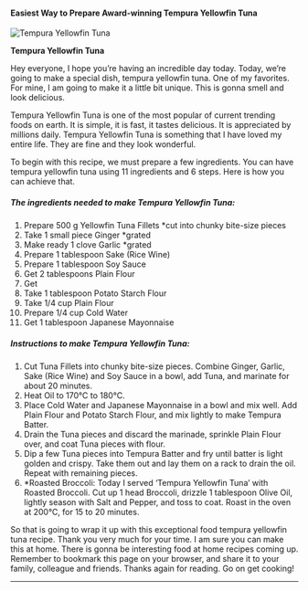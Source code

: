             

#### Easiest Way to Prepare Award-winning Tempura Yellowfin Tuna

![Tempura Yellowfin Tuna](https://img-global.cpcdn.com/recipes/bd23823ed30e6a58/751x532cq70/tempura-yellowfin-tuna-recipe-main-photo.jpg)

**Tempura Yellowfin Tuna**

Hey everyone, I hope you’re having an incredible day today. Today, we’re going to make a special dish, tempura yellowfin tuna. One of my favorites. For mine, I am going to make it a little bit unique. This is gonna smell and look delicious.

Tempura Yellowfin Tuna is one of the most popular of current trending foods on earth. It is simple, it is fast, it tastes delicious. It is appreciated by millions daily. Tempura Yellowfin Tuna is something that I have loved my entire life. They are fine and they look wonderful.

To begin with this recipe, we must prepare a few ingredients. You can have tempura yellowfin tuna using 11 ingredients and 6 steps. Here is how you can achieve that.

##### The ingredients needed to make Tempura Yellowfin Tuna:

1.  Prepare 500 g Yellowfin Tuna Fillets \*cut into chunky bite-size pieces
2.  Take 1 small piece Ginger \*grated
3.  Make ready 1 clove Garlic \*grated
4.  Prepare 1 tablespoon Sake (Rice Wine)
5.  Prepare 1 tablespoon Soy Sauce
6.  Get 2 tablespoons Plain Flour
7.  Get <Tempura Batter>
8.  Take 1 tablespoon Potato Starch Flour
9.  Take 1/4 cup Plain Flour
10.  Prepare 1/4 cup Cold Water
11.  Get 1 tablespoon Japanese Mayonnaise

##### Instructions to make Tempura Yellowfin Tuna:

1.  Cut Tuna Fillets into chunky bite-size pieces. Combine Ginger, Garlic, Sake (Rice Wine) and Soy Sauce in a bowl, add Tuna, and marinate for about 20 minutes.
2.  Heat Oil to 170°C to 180°C.
3.  Place Cold Water and Japanese Mayonnaise in a bowl and mix well. Add Plain Flour and Potato Starch Flour, and mix lightly to make Tempura Batter.
4.  Drain the Tuna pieces and discard the marinade, sprinkle Plain Flour over, and coat Tuna pieces with flour.
5.  Dip a few Tuna pieces into Tempura Batter and fry until batter is light golden and crispy. Take them out and lay them on a rack to drain the oil. Repeat with remaining pieces.
6.  \*Roasted Broccoli: Today I served ‘Tempura Yellowfin Tuna’ with Roasted Broccoli. Cut up 1 head Broccoli, drizzle 1 tablespoon Olive Oil, lightly season with Salt and Pepper, and toss to coat. Roast in the oven at 200℃, for 15 to 20 minutes.

So that is going to wrap it up with this exceptional food tempura yellowfin tuna recipe. Thank you very much for your time. I am sure you can make this at home. There is gonna be interesting food at home recipes coming up. Remember to bookmark this page on your browser, and share it to your family, colleague and friends. Thanks again for reading. Go on get cooking!

* * *